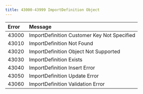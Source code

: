 ```yaml
---
title: 43000-43999 ImportDefinition Object
---
```

<table class="table table-hover">
<thead align="left">
<tr>
<th>Error</th>
<th>Message</th>
</tr>
</thead>
<tbody>
<tr>
<td>43000</td>
<td>ImportDefinition Customer Key Not Specified</td>
</tr>
<tr>
<td>43010</td>
<td>ImportDefinition Not Found</td>
</tr>
<tr>
<td>43020</td>
<td>ImportDefinition Object Not Supported</td>
</tr>
<tr>
<td>43030</td>
<td>ImportDefinition Exists</td>
</tr>
<tr>
<td>43040</td>
<td>ImportDefinition Insert Error</td>
</tr>
<tr>
<td>43050</td>
<td>ImportDefinition Update Error</td>
</tr>
<tr>
<td>43060</td>
<td>ImportDefinition Validation Error</td>
</tr>
</tbody>
</table>